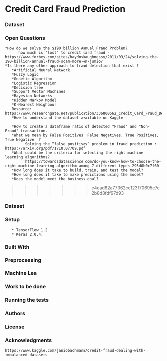 # Credit Card Fraud Prediction 

 
### Dataset

### Open Questions
    *How do we solve the $190 billion Annual Fraud Problem? 
          how much is "lost" to credit card fraud - https://www.forbes.com/sites/haydnshaughnessy/2011/03/24/solving-the-190-billion-annual-fraud-scam-more-on-jumio/
    *Is there any other approach to fraud detection that exist ?
       *Artificial Neural Network   
       *Fuzzy Logic 
       *Genetic Algorithm 
       *Logistic Regression  
       *Decision tree 
       *Support Vector Machines 
       *Bayesian Networks 
       *Hidden Markov Model 
       *K-Nearest Neighbour 
       Resource: https://www.researchgate.net/publication/336800562_Credit_Card_Fraud_Detection_using_Machine_Learning_and_Data_Science
       *How to understand the dataset available on Kaggle 
     
       *How to create a dataframe ratio of detected "Fraud" and "Non-Fraud" transaction. 
       *What we mean by False Positives, False Negatives, True Positives, True Negative  ? 
             Solving the “false positives” problem in fraud prediction : https://arxiv.org/pdf/1710.07709.pdf
       *What could be the criteria for selecting the right machine learning algorithms? 
             https://towardsdatascience.com/do-you-know-how-to-choose-the-right-machine-learning-algorithm-among-7-different-types-295d0b0c7f60
       *How long does it take to build, train, and test the model?
       *How long does it take to make predictions using the model?
       *Does the model meet the business goal?
>>>>>>> e4ead62a77362cc123f70695c7c2b8d8fdf97d93

### Dataset 
       
### Setup
       * TensorFlow 1.2 
       * Keras 2.0.4.
### Built With 

### Preprocessing

### Machine Lea

### Work to be done 

### Running the tests

### Authors 

### License 

### Acknowledgments 
    https://www.kaggle.com/janiobachmann/credit-fraud-dealing-with-imbalanced-datasets
